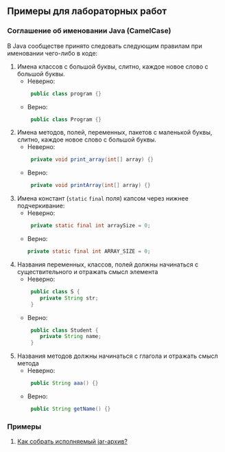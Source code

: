 ## Примеры для лабораторных работ

### Соглашение об именовании Java (CamelCase)

В Java сообществе принято следовать следующим правилам при именовании чего-либо в коде:
1. Имена классов с большой буквы, слитно, каждое новое слово с большой буквы.
    - Неверно: 
      ```java 
       public class program {}
      ```
    - Верно:  
      ```java 
       public class Program {}
      ```
2. Имена методов, полей, переменных, пакетов с маленькой буквы, слитно, каждое новое слово с 
большой буквы.
    - Неверно: 
      ```java 
       private void print_array(int[] array) {}
      ```
    - Верно:
      ```java 
       private void printArray(int[] array) {}
      ```
3. Имена констант (`static` `final` поля) капсом через нижнее подчеркивание:
    - Неверно:
      ```java 
       private static final int arraySize = 0;
      ```
    - Верно:
      ```java 
      private static final int ARRAY_SIZE = 0;
      ```
4. Названия переменных, классов, полей должны начинаться с существительного и отражать смысл элемента
   - Неверно:
      ```java 
       public class S {
          private String str;
       }
      ```
   - Верно:
      ```java 
       public class Student {
          private String name;
       }
      ```
5. Названия методов должны начинаться с глагола и отражать смысл метода
   - Неверно:
      ```java
       public String aaa() {}
      ```
   - Верно:
      ```java 
       public String getName() {}
      ```
     
### Примеры
1. [Как собрать исполняемый jar-архив?](../samples/lab1/readme.md)
